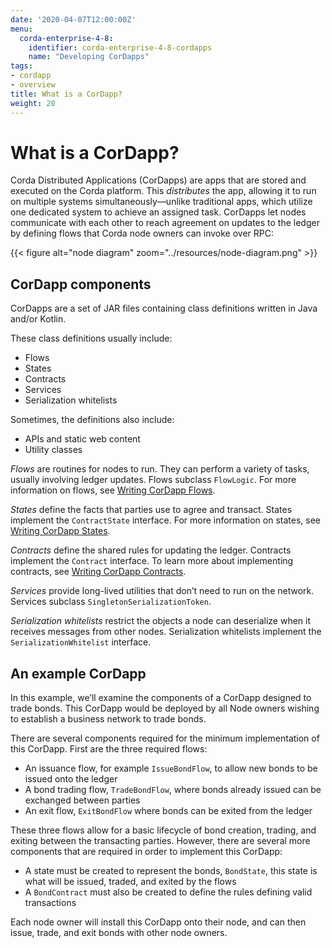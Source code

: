 ```yaml
---
date: '2020-04-07T12:00:00Z'
menu:
  corda-enterprise-4-8:
    identifier: corda-enterprise-4-8-cordapps
    name: "Developing CorDapps"
tags:
- cordapp
- overview
title: What is a CorDapp?
weight: 20
---
```



# What is a CorDapp?

Corda Distributed Applications (CorDapps) are apps that are stored and executed on the Corda platform. This *distributes* the app, allowing it to run on multiple systems simultaneously—unlike traditional apps, which utilize one dedicated system to achieve an assigned task. CorDapps let nodes communicate with each other to reach agreement on updates to the ledger by defining flows that Corda node owners can invoke over RPC:

{{< figure alt="node diagram" zoom="../resources/node-diagram.png" >}}

## CorDapp components

CorDapps are a set of JAR files containing class definitions written in Java and/or Kotlin.

These class definitions usually include:

* Flows
* States
* Contracts
* Services
* Serialization whitelists


Sometimes, the definitions also include:

* APIs and static web content
* Utility classes


*Flows* are routines for nodes to run. They can perform a variety of tasks, usually involving ledger updates. Flows
subclass `FlowLogic`. For more information on flows, see [Writing CorDapp Flows](api-flows.md).

*States* define the facts that parties use to agree and transact. States implement the `ContractState` interface. For more
information on states, see [Writing CorDapp States](api-states.md).

*Contracts* define the shared rules for updating the ledger. Contracts implement the `Contract` interface. To learn
more about implementing contracts, see [Writing CorDapp Contracts](api-contracts.md).

*Services* provide long-lived utilities that don’t need to run on the network. Services subclass `SingletonSerializationToken`.

*Serialization whitelists* restrict the objects a node can deserialize when it receives messages from other nodes.
Serialization whitelists implement the `SerializationWhitelist` interface.


## An example CorDapp

In this example, we’ll examine the components of a CorDapp designed to trade bonds. This CorDapp would be deployed by all
Node owners wishing to establish a business network to trade bonds.

There are several components required for the minimum implementation of this CorDapp. First are the three required flows:


* An issuance flow, for example `IssueBondFlow`, to allow new bonds to be issued onto the ledger
* A bond trading flow, `TradeBondFlow`, where bonds already issued can be exchanged between parties
* An exit flow, `ExitBondFlow` where bonds can be exited from the ledger

These three flows allow for a basic lifecycle of bond creation, trading, and exiting between the transacting parties.
However, there are several more components that are required in order to implement this CorDapp:


* A state must be created to represent the bonds, `BondState`, this state is what will be issued, traded, and exited by the flows
* A `BondContract` must also be created to define the rules defining valid transactions

Each node owner will install this CorDapp onto their node, and can then issue, trade, and exit bonds with other node owners.
